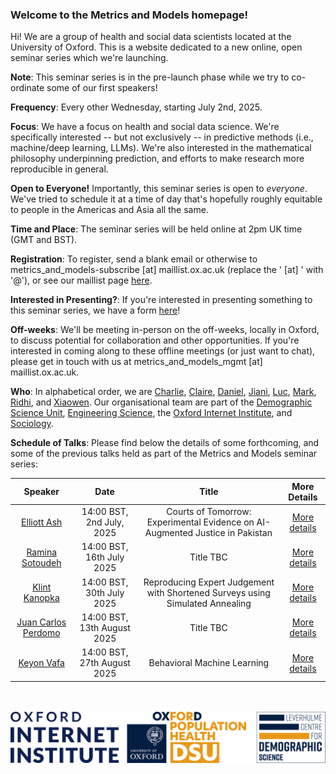 ### Welcome to the **Metrics and Models** homepage!

Hi! We are a group of health and social data scientists located at the University of Oxford. This is a website dedicated to a new online, open seminar series which we're launching.

**Note**: This seminar series is in the pre-launch phase while we try to co-ordinate some of our first speakers!

**Frequency**: Every other Wednesday, starting July 2nd, 2025.

**Focus**: We have a focus on health and social data science. We're specifically interested -- but not exclusively -- in predictive methods (i.e., machine/deep learning, LLMs). We're also interested in the mathematical philosophy underpinning prediction, and efforts to make research more reproducible in general.

**Open to Everyone!** Importantly, this seminar series is open to *everyone*. We've tried to schedule it at a time of day that's hopefully roughly equitable to people in the Americas and Asia all the same.

**Time and Place**: The seminar series will be held online at 2pm UK time (GMT and BST).

**Registration**: To register, send a blank email or otherwise to metrics_and_models-subscribe [at] maillist.ox.ac.uk (replace the ' [at] ' with '@'), or see our maillist page [here](https://web.maillist.ox.ac.uk/ox/info/metrics_and_models).

**Interested in Presenting?**: If you're interested in presenting something to this seminar series, we have a form [here](https://forms.office.com/e/KsFZYcMz5C)!

**Off-weeks**: We'll be meeting in-person on the off-weeks, locally in Oxford, to discuss potential for collaboration and other opportunities. If you're interested in coming along to these offline meetings (or just want to chat), please get in touch with us at metrics_and_models_mgmt [at] maillist.ox.ac.uk.

**Who**: In alphabetical order, we are [Charlie](http://crahal.com/), [Claire](https://duiyidai.github.io/), [Daniel](https://github.com/dhvalden), [Jiani](http://vallerrr.github.io/), [Luc](https://rocher.lc/), [Mark](https://markverhagen.me/), [Ridhi](https://www.sociology.ox.ac.uk/people/ridhi-kashyap), and [Xiaowen](https://web.media.mit.edu/~xdong). Our organisational team are part of the [Demographic Science Unit](https://www.demography.ox.ac.uk/), [Engineering Science](https://eng.ox.ac.uk/), the [Oxford Internet Institute](https://www.oii.ox.ac.uk/), and [Sociology](https://www.sociology.ox.ac.uk/).

**Schedule of Talks**: Please find below the details of some forthcoming, and some of the previous talks held as part of the Metrics and Models seminar series:

<div style="text-align: center;">

<table style="margin-left: auto; margin-right: auto;">
  <thead>
    <tr>
      <th>Speaker</th>
      <th>Date</th>
      <th>Title</th>
      <th>More Details</th>
    </tr>
  </thead>
  <tbody>
    <tr>
      <td><a href="https://elliottash.com/" target="_blank" rel="noopener noreferrer">Elliott Ash</a></td>
      <td>14:00 BST, 2nd July, 2025</td>
      <td>Courts of Tomorrow: Experimental Evidence on AI-Augmented Justice in Pakistan</td>
      <td><a href="/details/elliott-ash.html">More details</a></td>
    </tr>
    <tr>
      <td><a href="https://sociology.yale.edu/people/ramina-sotoudeh" target="_blank" rel="noopener noreferrer">Ramina Sotoudeh</a></td>
      <td>14:00 BST, 16th July 2025</td>
      <td>Title TBC</td>
      <td><a href="/details/ramina-sotoudeh.html">More details</a></td>
    </tr>
    <tr>
      <td><a href="https://klintkanopka.com/" target="_blank" rel="noopener noreferrer">Klint Kanopka</a></td>
      <td>14:00 BST, 30th July 2025</td>
      <td>Reproducing Expert Judgement with Shortened Surveys using Simulated Annealing</td>
      <td><a href="/details/klint-kanopka.html">More details</a></td>
    </tr>
    <tr>
      <td><a href="https://jcperdomo.org/" target="_blank" rel="noopener noreferrer">Juan Carlos Perdomo</a></td>
      <td>14:00 BST, 13th August 2025</td>
      <td>Title TBC</td>
      <td><a href="/details/juan-carlos-perdomo.html">More details</a></td>
    </tr>
    <tr>
      <td><a href="https://keyonvafa.com/" target="_blank" rel="noopener noreferrer">Keyon Vafa</a></td>
      <td>14:00 BST, 27th August 2025</td>
      <td>Behavioral Machine Learning</td>
      <td><a href="/details/keyon-vafa.html">More details</a></td>
    </tr>
  </tbody>
</table>


<br>
<br>

</div>


<div style="display: flex; justify-content: center;">
    <img src="assets/logo.png" alt="LCDS" style="width: 650px; height: auto;">
</div>
